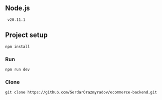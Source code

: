 ## Node.js
```
 v20.11.1
```
## Project setup
```
npm install
```
### Run
```
npm run dev
```
### Clone
```
git clone https://github.com/SerdarOrazmyradov/ecommerce-backend.git
```

